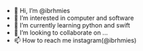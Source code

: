- 👋 Hi, I’m @ibrhmies
- 👀 I’m interested in computer and software
- 🌱 I’m currently learning python and swift
- 💞️ I’m looking to collaborate on ...
- 📫 How to reach me instagram(@ibrhmies)

<!---
ibrhmies/ibrhmies is a ✨ special ✨ repository because its `README.md` (this file) appears on your GitHub profile.
You can click the Preview link to take a look at your changes.
--->
